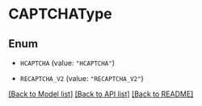 # CAPTCHAType

## Enum


* `HCAPTCHA` (value: `"HCAPTCHA"`)

* `RECAPTCHA_V2` (value: `"RECAPTCHA_V2"`)


[[Back to Model list]](../README.md#documentation-for-models) [[Back to API list]](../README.md#documentation-for-api-endpoints) [[Back to README]](../README.md)


